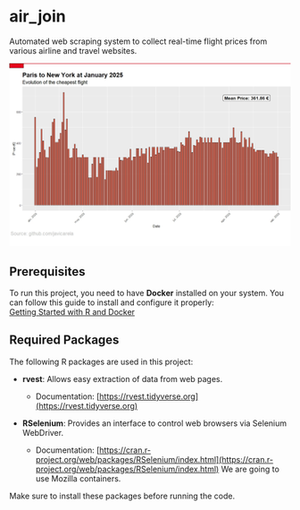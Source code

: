 # air_join
Automated web scraping system to collect real-time flight prices from various airline and travel websites.
<p align="center">
  <img src="https://raw.githubusercontent.com/javicarela/air_join/main/plots/Paris_to_new_york.jpeg" width="800">
</p>


## Prerequisites
To run this project, you need to have **Docker** installed on your system. You can follow this guide to install and configure it properly:  
[Getting Started with R and Docker](https://www.appsilon.com/post/r-docker-getting-started)  

## Required Packages

The following R packages are used in this project:

- **rvest**: Allows easy extraction of data from web pages.  
  - Documentation: [https://rvest.tidyverse.org](https://rvest.tidyverse.org)  

- **RSelenium**: Provides an interface to control web browsers via Selenium WebDriver.  
  - Documentation: [https://cran.r-project.org/web/packages/RSelenium/index.html](https://cran.r-project.org/web/packages/RSelenium/index.html)  We are going to use Mozilla containers.

Make sure to install these packages before running the code.

